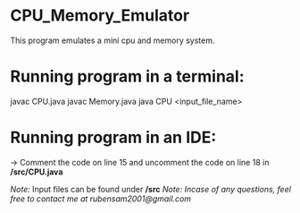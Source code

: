 # CPU_Memory_Emulator
This program emulates a mini cpu and memory system.

# Running program in a terminal:
javac CPU.java
javac Memory.java
java CPU <input_file_name>

# Running program in an IDE:
-> Comment the code on line 15 and uncomment the code on line 18 in **/src/CPU.java**

_Note:_ Input files can be found under **/src**
_Note: Incase of any questions, feel free to contact me at rubensam2001@gmail.com_
